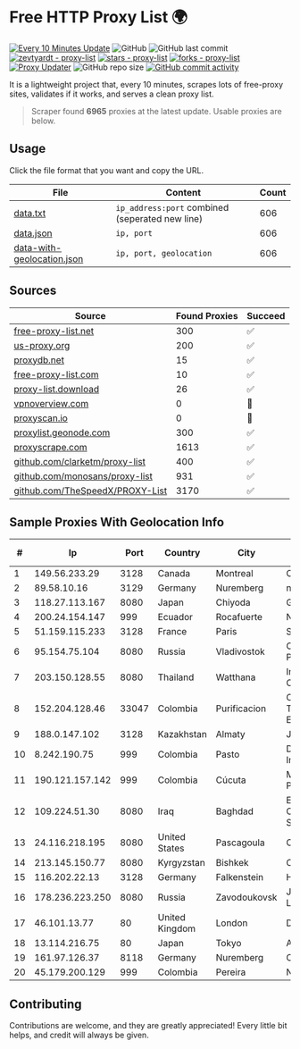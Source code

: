 
# Free HTTP Proxy List 🌍

[![Every 10 Minutes Update](https://github.com/mertguvencli/http-proxy-list/actions/workflows/main.yml/badge.svg?branch=main)](https://github.com/mertguvencli/http-proxy-list/actions/workflows/main.yml)
![GitHub](https://img.shields.io/github/license/mertguvencli/http-proxy-list)
![GitHub last commit](https://img.shields.io/github/last-commit/mertguvencli/http-proxy-list)
[![zevtyardt - proxy-list](https://img.shields.io/static/v1?label=zevtyardt&message=proxy-list&color=blue&logo=github)](https://github.com/zevtyardt/proxy-list "Go to GitHub repo")
[![stars - proxy-list](https://img.shields.io/github/stars/zevtyardt/proxy-list?style=social)](https://github.com/zevtyardt/proxy-list)
[![forks - proxy-list](https://img.shields.io/github/forks/zevtyardt/proxy-list?style=social)](https://github.com/zevtyardt/proxy-list)
[![Proxy Updater](https://github.com/zevtyardt/proxy-list/workflows/Proxy%20Updater/badge.svg)](https://github.com/zevtyardt/proxy-list/actions?query=workflow:"Proxy+Updater")
![GitHub repo size](https://img.shields.io/github/repo-size/zevtyardt/proxy-list)
[![GitHub commit activity](https://img.shields.io/github/commit-activity/m/zevtyardt/proxy-list?logo=commits)](https://github.com/zevtyardt/proxy-list/commits/main)

It is a lightweight project that, every 10 minutes, scrapes lots of free-proxy sites, validates if it works, and serves a clean proxy list.

> Scraper found **6965** proxies at the latest update. Usable proxies are below.

## Usage

Click the file format that you want and copy the URL.

|File|Content|Count|
|----|-------|-----|
|[data.txt](https://raw.githubusercontent.com/mertguvencli/http-proxy-list/main/proxy-list/data.txt)|`ip_address:port` combined (seperated new line)|606|
|[data.json](https://raw.githubusercontent.com/mertguvencli/http-proxy-list/main/proxy-list/data.json)|`ip, port`|606|
|[data-with-geolocation.json](https://raw.githubusercontent.com/mertguvencli/http-proxy-list/main/proxy-list/data-with-geolocation.json)|`ip, port, geolocation`|606|

## Sources

|Source|Found Proxies|Succeed|
|------|-------------|-------|
|[free-proxy-list.net](https://free-proxy-list.net)|300|✅|
|[us-proxy.org](https://www.us-proxy.org)|200|✅|
|[proxydb.net](http://proxydb.net)|15|✅|
|[free-proxy-list.com](https://free-proxy-list.com/?page=&port=&type%5B%5D=http&type%5B%5D=https&up_time=0&search=Search)|10|✅|
|[proxy-list.download](https://www.proxy-list.download/HTTP)|26|✅|
|[vpnoverview.com](https://vpnoverview.com/privacy/anonymous-browsing/free-proxy-servers)|0|🚫|
|[proxyscan.io](https://www.proxyscan.io)|0|🚫|
|[proxylist.geonode.com](https://proxylist.geonode.com/api/proxy-list?limit=300&page=1&sort_by=lastChecked&sort_type=desc&protocols=http,https)|300|✅|
|[proxyscrape.com](https://api.proxyscrape.com/v2/?request=displayproxies&protocol=http&timeout=10000&country=all&ssl=all&anonymity=all)|1613|✅|
|[github.com/clarketm/proxy-list](https://raw.githubusercontent.com/clarketm/proxy-list/master/proxy-list-raw.txt)|400|✅|
|[github.com/monosans/proxy-list](https://raw.githubusercontent.com/monosans/proxy-list/main/proxies/http.txt)|931|✅|
|[github.com/TheSpeedX/PROXY-List](https://raw.githubusercontent.com/TheSpeedX/PROXY-List/master/http.txt)|3170|✅|


## Sample Proxies With Geolocation Info

|#|Ip|Port|Country|City|Internet Service Provider|
|-|--|----|-------|----|-------------------------|
|1|149.56.233.29|3128|Canada|Montreal|OVH Hosting|
|2|89.58.10.16|3129|Germany|Nuremberg|netcup GmbH|
|3|118.27.113.167|8080|Japan|Chiyoda|GMO Internet, Inc.|
|4|200.24.154.147|999|Ecuador|Rocafuerte|Nedetel S.A.|
|5|51.159.115.233|3128|France|Paris|SCALEWAY|
|6|95.154.75.104|8080|Russia|Vladivostok|OCTOPUSNET-NAT-POOL13 1bn|
|7|203.150.128.55|8080|Thailand|Watthana|Internet Thailand Company Ltd|
|8|152.204.128.46|33047|Colombia|Purificacion|Colombia Telecomunicaciones S.a. ESP|
|9|188.0.147.102|3128|Kazakhstan|Almaty|JSC "KazTransCom"|
|10|8.242.190.75|999|Colombia|Pasto|Dobleclick Software E Ingenieria|
|11|190.121.157.142|999|Colombia|Cúcuta|Media Commerce Partners S.A|
|12|109.224.51.30|8080|Iraq|Baghdad|EarthLink Ltd. Communications&Internet Services|
|13|24.116.218.195|8080|United States|Pascagoula|CABLE ONE, INC.|
|14|213.145.150.77|8080|Kyrgyzstan|Bishkek|OJSC Kyrgyztelecom|
|15|116.202.22.13|3128|Germany|Falkenstein|Hetzner Online GmbH|
|16|178.236.223.250|8080|Russia|Zavodoukovsk|JSC "Russian Company" LIR|
|17|46.101.13.77|80|United Kingdom|London|DigitalOcean, LLC|
|18|13.114.216.75|80|Japan|Tokyo|Amazon Technologies Inc|
|19|161.97.126.37|8118|Germany|Nuremberg|Contabo GmbH|
|20|45.179.200.129|999|Colombia|Pereira|NET&COM LTDA.|



## Contributing

Contributions are welcome, and they are greatly appreciated! Every
little bit helps, and credit will always be given.


